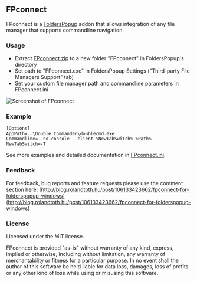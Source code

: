 <h2>FPconnect</h2>

FPconnect is a [FoldersPopup](http://code.jeanlalonde.ca/folderspopup/) addon that allows integration of any file manager that supports commandline navigation.

<h3>Usage</h3>

* Extract [FPconnect.zip](https://github.com/rolandtoth/FPconnect/raw/master/FPconnect.zip) to a new folder "FPconnect" in FoldersPopup's directory
* Set path to "FPconnect.exe" in FoldersPopup Settings ("Third-party File Managers Support" tab)
* Set your custom file manager path and commandline parameters in FPconnect.ini

![Screenshot of FPconnect](https://github.com/rolandtoth/FPconnect/raw/master/FPconnect.png)

<h3>Example</h3>

```
[Options]
AppPath=..\Double Commander\doublecmd.exe
Commandline=--no-console --client %NewTabSwitch% %Path%
NewTabSwitch=-T
```
See more examples and detailed documentation in [FPconnect.ini](https://github.com/rolandtoth/FPconnect/raw/master/FPconnect.ini).

<h3>Feedback</h3>

For feedback, bug reports and feature requests please use the comment section here:
[http://blog.rolandtoth.hu/post/106133423662/fpconnect-for-folderspopup-windows](http://blog.rolandtoth.hu/post/106133423662/fpconnect-for-folderspopup-windows)

<h3>License</h3>

Licensed under the MIT license.

FPconnect is provided "as-is" without warranty of any kind, express, implied or otherwise,
including without limitation, any warranty of merchantability or fitness for a particular purpose.
In no event shall the author of this software be held liable for data loss, damages,
loss of profits or any other kind of loss while using or misusing this software.